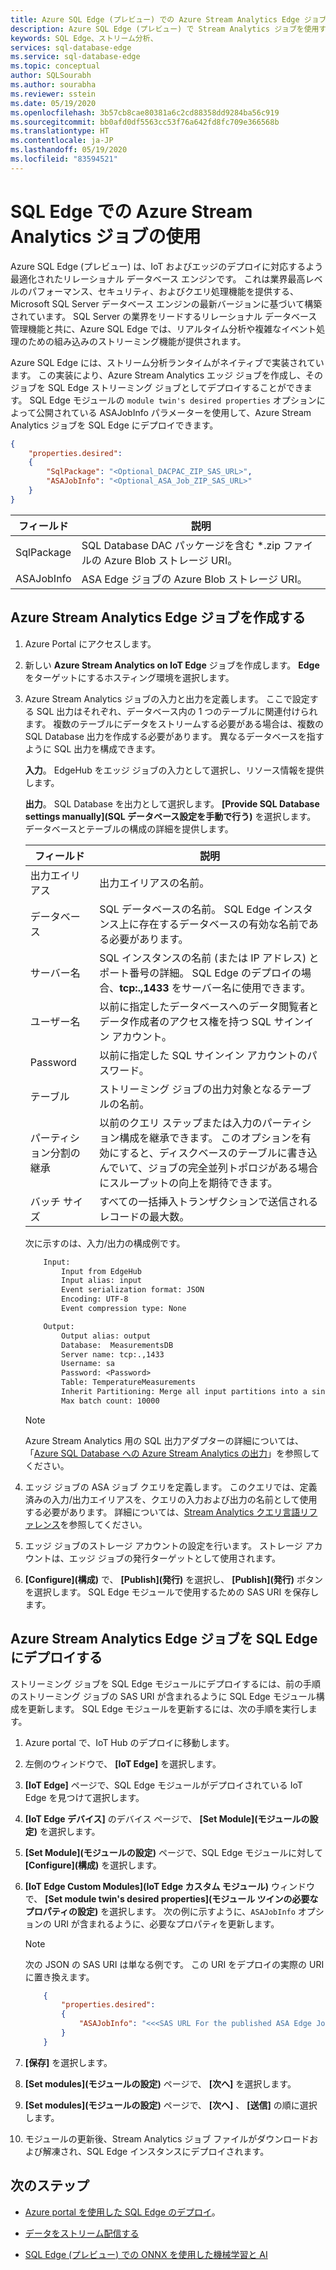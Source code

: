```yaml
---
title: Azure SQL Edge (プレビュー) での Azure Stream Analytics Edge ジョブの使用
description: Azure SQL Edge (プレビュー) で Stream Analytics ジョブを使用する方法について説明します
keywords: SQL Edge、ストリーム分析、
services: sql-database-edge
ms.service: sql-database-edge
ms.topic: conceptual
author: SQLSourabh
ms.author: sourabha
ms.reviewer: sstein
ms.date: 05/19/2020
ms.openlocfilehash: 3b57cb8cae80381a6c2cd88358dd9284ba56c919
ms.sourcegitcommit: bb0afd0df5563cc53f76a642fd8fc709e366568b
ms.translationtype: HT
ms.contentlocale: ja-JP
ms.lasthandoff: 05/19/2020
ms.locfileid: "83594521"
---
```

# <a name="using-azure-stream-analytics-jobs-with-sql-edge"></a>SQL Edge での Azure Stream Analytics ジョブの使用

Azure SQL Edge (プレビュー) は、IoT およびエッジのデプロイに対応するよう最適化されたリレーショナル データベース エンジンです。 これは業界最高レベルのパフォーマンス、セキュリティ、およびクエリ処理機能を提供する、Microsoft SQL Server データベース エンジンの最新バージョンに基づいて構築されています。 SQL Server の業界をリードするリレーショナル データベース管理機能と共に、Azure SQL Edge では、リアルタイム分析や複雑なイベント処理のための組み込みのストリーミング機能が提供されます。

Azure SQL Edge には、ストリーム分析ランタイムがネイティブで実装されています。 この実装により、Azure Stream Analytics エッジ ジョブを作成し、そのジョブを SQL Edge ストリーミング ジョブとしてデプロイすることができます。 SQL Edge モジュールの `module twin's desired properties` オプションによって公開されている ASAJobInfo パラメーターを使用して、Azure Stream Analytics ジョブを SQL Edge にデプロイできます。

```json
{
    "properties.desired":
    {
        "SqlPackage": "<Optional_DACPAC_ZIP_SAS_URL>",
        "ASAJobInfo": "<Optional_ASA_Job_ZIP_SAS_URL>"
    }
}
```

|フィールド | 説明 |
|------|-------------|
| SqlPackage | SQL Database DAC パッケージを含む *.zip ファイルの Azure Blob ストレージ URI。
| ASAJobInfo | ASA Edge ジョブの Azure Blob ストレージ URI。

## <a name="create-an-azure-stream-analytics-edge-job"></a>Azure Stream Analytics Edge ジョブを作成する

1. Azure Portal にアクセスします。

2. 新しい **Azure Stream Analytics on IoT Edge** ジョブを作成します。 **Edge** をターゲットにするホスティング環境を選択します。

3. Azure Stream Analytics ジョブの入力と出力を定義します。 ここで設定する SQL 出力はそれぞれ、データベース内の 1 つのテーブルに関連付けられます。 複数のテーブルにデータをストリームする必要がある場合は、複数の SQL Database 出力を作成する必要があります。 異なるデータベースを指すように SQL 出力を構成できます。

    **入力**。 EdgeHub をエッジ ジョブの入力として選択し、リソース情報を提供します。

    **出力**。 SQL Database を出力として選択します。 **[Provide SQL Database settings manually]\(SQL データベース設定を手動で行う\)** を選択します。 データベースとテーブルの構成の詳細を提供します。

    |フィールド      | 説明 |
    |---------------|-------------|
    |出力エイリアス | 出力エイリアスの名前。|
    |データベース | SQL データベースの名前。 SQL Edge インスタンス上に存在するデータベースの有効な名前である必要があります。|
    |サーバー名 | SQL インスタンスの名前 (または IP アドレス) とポート番号の詳細。 SQL Edge のデプロイの場合、**tcp:.,1433** をサーバー名に使用できます。|
    |ユーザー名 | 以前に指定したデータベースへのデータ閲覧者とデータ作成者のアクセス権を持つ SQL サインイン アカウント。|
    |Password | 以前に指定した SQL サインイン アカウントのパスワード。|
    |テーブル | ストリーミング ジョブの出力対象となるテーブルの名前。|
    |パーティション分割の継承| 以前のクエリ ステップまたは入力のパーティション構成を継承できます。 このオプションを有効にすると、ディスクベースのテーブルに書き込んでいて、ジョブの完全並列トポロジがある場合にスループットの向上を期待できます。|
    |バッチ サイズ| すべての一括挿入トランザクションで送信されるレコードの最大数。|

    次に示すのは、入力/出力の構成例です。

    ```txt
        Input:
            Input from EdgeHub
            Input alias: input
            Event serialization format: JSON
            Encoding: UTF-8
            Event compression type: None

        Output:
            Output alias: output
            Database:  MeasurementsDB
            Server name: tcp:.,1433
            Username: sa
            Password: <Password>
            Table: TemperatureMeasurements
            Inherit Partitioning: Merge all input partitions into a single writer
            Max batch count: 10000
    ```

    > [!NOTE]
    > Azure Stream Analytics 用の SQL 出力アダプターの詳細については、「[Azure SQL Database への Azure Stream Analytics の出力](../stream-analytics/stream-analytics-sql-output-perf.md)」を参照してください。

4. エッジ ジョブの ASA ジョブ クエリを定義します。 このクエリでは、定義済みの入力/出力エイリアスを、クエリの入力および出力の名前として使用する必要があります。 詳細については、[Stream Analytics クエリ言語リファレンス](https://docs.microsoft.com/stream-analytics-query/stream-analytics-query-language-reference)を参照してください。

5. エッジ ジョブのストレージ アカウントの設定を行います。 ストレージ アカウントは、エッジ ジョブの発行ターゲットとして使用されます。

6. **[Configure]\(構成\)** で、 **[Publish]\(発行\)** を選択し、 **[Publish]\(発行\)** ボタンを選択します。 SQL Edge モジュールで使用するための SAS URI を保存します。

## <a name="deploy-azure-stream-analytics-edge-job-to-sql-edge"></a>Azure Stream Analytics Edge ジョブを SQL Edge にデプロイする

ストリーミング ジョブを SQL Edge モジュールにデプロイするには、前の手順のストリーミング ジョブの SAS URI が含まれるように SQL Edge モジュール構成を更新します。 SQL Edge モジュールを更新するには、次の手順を実行します。

1. Azure portal で、IoT Hub のデプロイに移動します。

2. 左側のウィンドウで、 **[IoT Edge]** を選択します。

3. **[IoT Edge]** ページで、SQL Edge モジュールがデプロイされている IoT Edge を見つけて選択します。

4. **[IoT Edge デバイス]** のデバイス ページで、 **[Set Module]\(モジュールの設定\)** を選択します。

5. **[Set Module]\(モジュールの設定\)** ページで、SQL Edge モジュールに対して **[Configure]\(構成\)** を選択します。

6. **[IoT Edge Custom Modules]\(IoT Edge カスタム モジュール\)** ウィンドウで、 **[Set module twin's desired properties]\(モジュール ツインの必要なプロパティの設定\)** を選択します。 次の例に示すように、`ASAJobInfo` オプションの URI が含まれるように、必要なプロパティを更新します。

    > [!NOTE]
    > 次の JSON の SAS URI は単なる例です。 この URI をデプロイの実際の URI に置き換えます。

    ```json
        {
            "properties.desired":
            {
                "ASAJobInfo": "<<<SAS URL For the published ASA Edge Job>>>>"
            }
        }
    ```

7. **[保存]** を選択します。

8. **[Set modules]\(モジュールの設定\)** ページで、 **[次へ]** を選択します。

9. **[Set modules]\(モジュールの設定\)** ページで、 **[次へ]** 、 **[送信]** の順に選択します。

10. モジュールの更新後、Stream Analytics ジョブ ファイルがダウンロードおよび解凍され、SQL Edge インスタンスにデプロイされます。

## <a name="next-steps"></a>次のステップ

- [Azure portal を使用した SQL Edge のデプロイ](deploy-portal.md)。

- [データをストリーム配信する](stream-data.md)

- [SQL Edge (プレビュー) での ONNX を使用した機械学習と AI](onnx-overview.md)
